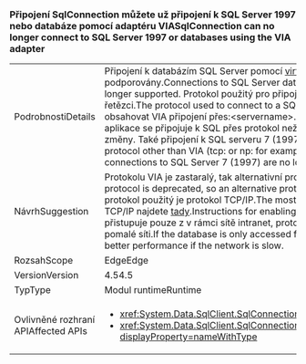 ### <a name="sqlconnection-can-no-longer-connect-to-sql-server-1997-or-databases-using-the-via-adapter"></a><span data-ttu-id="652e9-101">Připojení SqlConnection můžete už připojení k SQL Server 1997 nebo databáze pomocí adaptéru VIA</span><span class="sxs-lookup"><span data-stu-id="652e9-101">SqlConnection can no longer connect to SQL Server 1997 or databases using the VIA adapter</span></span>

|   |   |
|---|---|
|<span data-ttu-id="652e9-102">Podrobnosti</span><span class="sxs-lookup"><span data-stu-id="652e9-102">Details</span></span>|<span data-ttu-id="652e9-103">Připojení k databázím SQL Server pomocí [virtuální rozhraní VIA (adaptér) protokol](https://docs.microsoft.com/previous-versions/sql/sql-server-2008-r2/ms191229%28v=sql.105%29) již nejsou podporovány.</span><span class="sxs-lookup"><span data-stu-id="652e9-103">Connections to SQL Server databases using the [Virtual Interface Adapter (VIA) protocol](https://docs.microsoft.com/previous-versions/sql/sql-server-2008-r2/ms191229%28v=sql.105%29) are no longer supported.</span></span> <span data-ttu-id="652e9-104">Protokol použitý pro připojení k databázi serveru SQL Server je viditelný v připojovacím řetězci.</span><span class="sxs-lookup"><span data-stu-id="652e9-104">The protocol used to connect to a SQL Server database is visible in the connection string.</span></span> <span data-ttu-id="652e9-105">Bude obsahovat VIA připojení přes:&lt;servername&gt;.</span><span class="sxs-lookup"><span data-stu-id="652e9-105">A VIA connection will contain via:&lt;servername&gt;.</span></span> <span data-ttu-id="652e9-106">Pokud tato aplikace se připojuje k SQL přes protokol než VIA (tcp: nebo np: například), pak se setkáte žádné rozbíjející změny. Také připojení k SQL serveru 7 (1997) již nejsou podporovány.</span><span class="sxs-lookup"><span data-stu-id="652e9-106">If this app is connecting to SQL via a protocol other than VIA (tcp: or np: for example), then no breaking change will be encountered.Also, connections to SQL Server 7 (1997) are no longer supported.</span></span>|
|<span data-ttu-id="652e9-107">Návrh</span><span class="sxs-lookup"><span data-stu-id="652e9-107">Suggestion</span></span>|<span data-ttu-id="652e9-108">Protokolu VIA je zastaralý, tak alternativní protokol se má použít pro připojení k databázím SQL.</span><span class="sxs-lookup"><span data-stu-id="652e9-108">The VIA protocol is deprecated, so an alternative protocol should be used to connect to SQL databases.</span></span> <span data-ttu-id="652e9-109">Nejběžnější protokol použitý je protokol TCP/IP.</span><span class="sxs-lookup"><span data-stu-id="652e9-109">The most common protocol used is TCP/IP.</span></span> <span data-ttu-id="652e9-110">Pokyny k povolení protokolu TCP/IP najdete [tady](https://msdn.microsoft.com/library/bb909712.aspx).</span><span class="sxs-lookup"><span data-stu-id="652e9-110">Instructions for enabling the TCP/IP protocol can be found [here](https://msdn.microsoft.com/library/bb909712.aspx).</span></span> <span data-ttu-id="652e9-111">Pokud databázi přistupuje pouze z v rámci sítě intranet, protokol sdíleného kanálů může poskytovat lepší výkon, pokud je pomalé síti.</span><span class="sxs-lookup"><span data-stu-id="652e9-111">If the database is only accessed from within an intranet, the shared pipes protocol may provide better performance if the network is slow.</span></span>|
|<span data-ttu-id="652e9-112">Rozsah</span><span class="sxs-lookup"><span data-stu-id="652e9-112">Scope</span></span>|<span data-ttu-id="652e9-113">Edge</span><span class="sxs-lookup"><span data-stu-id="652e9-113">Edge</span></span>|
|<span data-ttu-id="652e9-114">Version</span><span class="sxs-lookup"><span data-stu-id="652e9-114">Version</span></span>|<span data-ttu-id="652e9-115">4.5</span><span class="sxs-lookup"><span data-stu-id="652e9-115">4.5</span></span>|
|<span data-ttu-id="652e9-116">Typ</span><span class="sxs-lookup"><span data-stu-id="652e9-116">Type</span></span>|<span data-ttu-id="652e9-117">Modul runtime</span><span class="sxs-lookup"><span data-stu-id="652e9-117">Runtime</span></span>|
|<span data-ttu-id="652e9-118">Ovlivněné rozhraní API</span><span class="sxs-lookup"><span data-stu-id="652e9-118">Affected APIs</span></span>|<ul><li><xref:System.Data.SqlClient.SqlConnection.%23ctor(System.String)?displayProperty=nameWithType></li><li><xref:System.Data.SqlClient.SqlConnection.%23ctor(System.String,System.Data.SqlClient.SqlCredential)?displayProperty=nameWithType></li></ul>|


